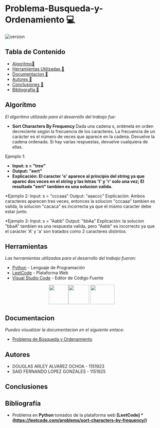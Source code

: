 # Problema-Busqueda-y-Ordenamiento :computer:

![version](https://i.ytimg.com/vi/QrM2ofM5Dz4/maxresdefault.jpg) 

## Tabla de Contenido

* [Algoritmo:memo:](#Algoritmos)
* [Herramientas Utilizadas :memo:](#Herramientas)
* [Documentacion :memo:](#Documentacion)
* [Autores :memo:](#autores)
* [Conclusiones :memo:](#Conclusiones)
* [Bibliografía :memo:](#bibliografía)

## Algoritmo
_El algoritmo utilizado para el desarrollo del trabajo fue:_
* <b> Sort Characters By Frequency </b>
Dada una cadena s, ordénela en orden decreciente según la frecuencia de los caracteres. La frecuencia de un carácter es el número de veces que aparece en la cadena. Devuelve la cadena ordenada. Si hay varias respuestas, devuelve cualquiera de ellas.

Ejemplo 1:
* <b>Input: s = "tree" </b>
* <b>Output: "eert" </b>
* <b>Explicación: El caracter 'e' aparece al principio del string ya que aparec dos veces en el string y las letras 't' y  'r' solo una vez; El resultado "eert" tambien es una solucion valida. </b>

*Ejemplo 2:
Input: s = "cccaaa"
Output: "aaaccc"
Explicación: Ambos caracteres aparecen tres veces, entonces la solucion "cccaaa" tambien es valida, la solucion "cacaca" es incorrecta ya que el mismo caracter debe estar junto.

*Ejemplo 3:
Input: s = "Aabb"
Output: "bbAa"
Explicación: la solucion "bbaA" tambien es una respuesta valida, pero "Aabb" es incorrecto ya que el caracter 'A' y 'a' son tratados como 2 caracteres distintos.

## Herramientas 

_Las herramientas utilizadas para el desarrollo del trabajo fueron:_

* [Python](https://www.python.org) - Lenguaje de Programación
* [LeetCode](https://leetcode.com) - Plataforma Web
* [Visual Studio Code](https://code.visualstudio.com) - Editor de Código Fuente

<p
   align="center"><img src="https://upload.wikimedia.org/wikipedia/commons/thumb/c/c3/Python-logo-notext.svg/768px-Python-logo-notext.svg.png" width="64" height="64" margin-right: 20px><img src="https://cdn.cdo.mit.edu/wp-content/uploads/sites/67/2021/01/0_zuhXdNAIUoxEem4-.png" width="68" height="64" >
   <img src="https://www.comparasoftware.com/wp-content/uploads/2018/08/logovisualstudiocode.png" width="80" height="64" >
</p>

## Documentacion
_Puedes visualizar la documentacion en el siguiente enlace:_ 
* [Problema de Búsqueda y Ordenamiento]()

## Autores
* DOUGLAS ARLEY ALVAREZ OCHOA - 1151923
* SAID FERNANDO LOPEZ GONZALES - 1151925

## Conclusiones




## Bibliografía

* Problema en <b> Python </b> tomados de la plataforma web <b> [LeetCode] *(https://leetcode.com/problems/sort-characters-by-frequency/)

